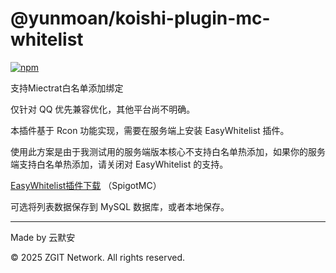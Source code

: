 # @yunmoan/koishi-plugin-mc-whitelist

[![npm](https://img.shields.io/npm/v/@yunmoan/koishi-plugin-mc-whitelist?style=flat-square)](https://www.npmjs.com/package/@yunmoan/koishi-plugin-mc-whitelist)

支持Miectrat白名单添加绑定

仅针对 QQ 优先兼容优化，其他平台尚不明确。

本插件基于 Rcon 功能实现，需要在服务端上安装 EasyWhitelist 插件。

使用此方案是由于我测试用的服务端版本核心不支持白名单热添加，如果你的服务端支持白名单热添加，请关闭对 EasyWhitelist 的支持。

[EasyWhitelist插件下载](https://www.spigotmc.org/resources/easywhitelist-name-based-whitelist.65222/) （SpigotMC）

可选将列表数据保存到 MySQL 数据库，或者本地保存。
***
Made by 云默安

© 2025 ZGIT Network. All rights reserved.
